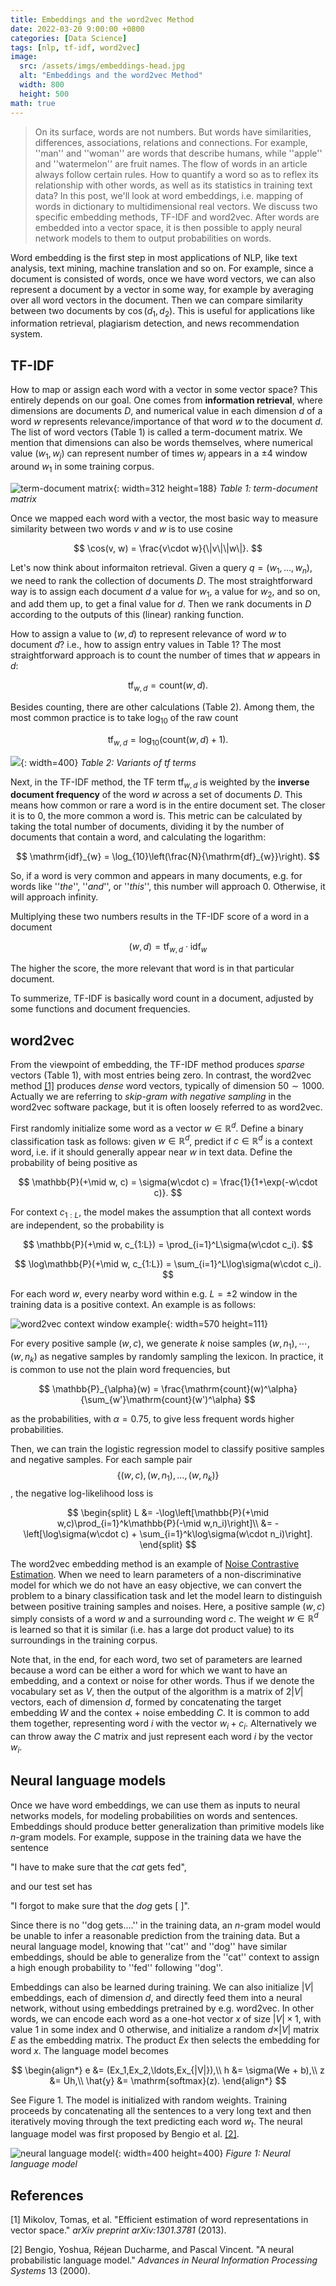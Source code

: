 ```yaml
---
title: Embeddings and the word2vec Method
date: 2022-03-20 9:00:00 +0800
categories: [Data Science]
tags: [nlp, tf-idf, word2vec]
image:
  src: /assets/imgs/embeddings-head.jpg
  alt: "Embeddings and the word2vec Method"
  width: 800
  height: 500
math: true
---
```



> On its surface, words are not numbers. But words have similarities, differences, associations, relations and connections. For example, ''man'' and ''woman'' are words that describe humans, while ''apple'' and ''watermelon'' are fruit names. The flow of words in an article always follow certain rules. How to quantify a word so as to reflex its relationship with other words, as well as its statistics in training text data? In this post, we'll look at word embeddings, i.e. mapping of words in dictionary to multidimensional real vectors. We discuss two specific embedding methods, TF-IDF and word2vec. After words are embedded into a vector space, it is then possible to apply neural network models to them to output probabilities on words.

Word embedding is the first step in most applications of NLP, like text analysis, text mining, machine translation and so on. For example, since a document is consisted of words, once we have word vectors, we can also represent a document by a vector in some way, for example by averaging over all word vectors in the document. Then we can compare similarity between two documents by $\cos(d_1,d_2)$. This is useful for applications like information retrieval, plagiarism detection, and news recommendation system.

## TF-IDF
How to map or assign each word with a vector in some vector space? This entirely depends on our goal. One comes from **information retrieval**, where dimensions are documents $D$, and numerical value in each dimension $d$ of a word $w$ represents relevance/importance of that word $w$ to the document $d$. The list of word vectors (Table 1) is called a term-document matrix. We mention that dimensions can also be words themselves, where numerical value $(w_1, w_j)$ can represent number of times $w_j$ appears in a $\pm4$ window around $w_1$ in some training corpus.

![term-document matrix](/assets/imgs/term-document-matrix.png){: width=312 height=188}
_Table 1: term-document matrix_

Once we mapped each word with a vector, the most basic way to measure similarity between two words $v$ and $w$ is to use cosine

$$
\cos(v, w) = \frac{v\cdot w}{\|v\|\|w\|}.
$$

Let's now think about informaiton retrieval. Given a query $q=(w_1,\ldots,w_n)$, we need to rank the collection of documents $D$. The most straightforward way is to assign each document $d$ a value for $w_1$, a value for $w_2$, and so on, and add them up, to get a final value for $d$. Then we rank documents in $D$ according to the outputs of this (linear) ranking function.

How to assign a value to $(w,d)$ to represent relevance of word $w$ to document $d$? i.e., how to assign entry values in Table 1? The most straightforward approach is to count the number of times that $w$ appears in $d$:

$$
\mathrm{tf}_{w,d} = \mathrm{count}(w,d).
$$

Besides counting, there are other calculations (Table 2). Among them, the most common practice is to take $\log_{10}$ of the raw count

$$
\mathrm{tf}_{w,d} = \log_{10}(\mathrm{count}(w,d)+1).
$$

![](/assets/imgs/tf-terms.png){: width=400}
_Table 2: Variants of tf terms_

Next, in the TF-IDF method, the TF term $\mathrm{tf}_{w,d}$ is weighted by the **inverse document frequency** of the word $w$ across a set of documents $D$. This means how common or rare a word is in the entire document set. The closer it is to $0$, the more common a word is. This metric can be calculated by taking the total number of documents, dividing it by the number of documents that contain a word, and calculating the logarithm:

$$
\mathrm{idf}_{w} = \log_{10}\left(\frac{N}{\mathrm{df}_{w}}\right).
$$

So, if a word is very common and appears in many documents, e.g. for words like ''*the*'', ''*and*'', or ''*this*'', this number will approach $0$. Otherwise, it will approach infinity.

Multiplying these two numbers results in the TF-IDF score of a word in a document

$$
(w,d) = \mathrm{tf}_{w,d} \cdot \mathrm{idf}_{w}
$$

The higher the score, the more relevant that word is in that particular document.

To summerize, TF-IDF is basically word count in a document, adjusted by some functions and document frequencies.

## word2vec
From the viewpoint of embedding, the TF-IDF method produces *sparse* vectors (Table 1), with most entries being zero. In contrast, the word2vec method [[1]](#1) produces *dense* word vectors, typically of dimension $50\sim1000$. Actually we are referring to *skip-gram with negative sampling* in the word2vec software package, but it is often loosely referred to as word2vec. 

First randomly initialize some word as a vector $w\in\mathbb{R}^d$. Define a binary classification task as follows: given $w\in\mathbb{R}^d$, predict if $c\in\mathbb{R}^d$ is a context word, i.e. if it should generally appear near $w$ in text data. Define the probability of being positive as

$$
\mathbb{P}(+\mid w, c) = \sigma(w\cdot c) = \frac{1}{1+\exp(-w\cdot c)}.
$$

For context $c_{1:L}$, the model makes the assumption that all context words are independent, so the probability is

$$
\mathbb{P}(+\mid w, c_{1:L}) = \prod_{i=1}^L\sigma(w\cdot c_i).
$$

$$
\log\mathbb{P}(+\mid w, c_{1:L}) = \sum_{i=1}^L\log\sigma(w\cdot c_i).
$$

For each word $w$, every nearby word within e.g. $L=\pm2$ window in the training data is a positive context. An example is as follows:

![word2vec context window example](/assets/imgs/word2vec-context-window.png){: width=570 height=111}

For every positive sample $(w,c)$, we generate $k$ noise samples $(w,n_1),\cdots,(w,n_k)$ as negative samples by randomly sampling the lexicon. In practice, it is common to use not the plain word frequencies, but 

$$
\mathbb{P}_{\alpha}(w) = \frac{\mathrm{count}(w)^\alpha}{\sum_{w'}\mathrm{count}(w')^\alpha}
$$

as the probabilities, with $\alpha=0.75$, to give less frequent words higher probabilities.

Then, we can train the logistic regression model to classify positive samples and negative samples. For each sample pair $$\{(w,c),(w,n_1),\ldots,(w,n_k)\}$$, the negative log-likelihood loss is

$$
\begin{split}
L &= -\log\left[\mathbb{P}(+\mid w,c)\prod_{i=1}^k\mathbb{P}(-\mid w,n_i)\right]\\
&= -\left[\log\sigma(w\cdot c) + \sum_{i=1}^k\log\sigma(w\cdot n_i)\right].
\end{split}
$$


The word2vec embedding method is an example of [Noise Contrastive Estimation](https://lifei.tech/posts/nce/). When we need to learn parameters of a non-discriminative model for which we do not have an easy objective, we can convert the problem to a binary classification task and let the model learn to distinguish between positive training samples and noises. Here, a positive sample $(w,c)$ simply consists of a word $w$ and a surrounding word $c$. The weight $w\in\mathbb{R}^d$ is learned so that it is similar (i.e. has a large dot product value) to its surroundings in the training corpus.

Note that, in the end, for each word, two set of parameters are learned because a word can be either a word for which we want to have an embedding, and a context or noise for other words. Thus if we denote the vocabulary set as $V$, then the output of the algorithm is a matrix of $2\vert V\vert$ vectors, each of dimension $d$, formed by concatenating the target embedding $W$ and the contex $+$ noise embedding $C$. It is common to add them together, representing word $i$ with the vector $w_i+c_i$. Alternatively we can throw away the $C$ matrix and just represent each word $i$ by the vector $w_i$.


## Neural language models
Once we have word embeddings, we can use them as inputs to neural networks models, for modeling probabilities on words and sentences. Embeddings should produce better generalization than primitive models like $n$-gram models. For example, suppose in the training data we have the sentence 

"I have to make sure that the *cat* gets fed", 

and our test set has 

"I forgot to make sure that the *dog* gets [   ]".

Since there is no ''dog gets....'' in the training data, an $n$-gram model would be unable to infer a reasonable prediction from the training data. But a neural language model, knowing that ''cat'' and ''dog'' have similar embeddings, should be able to generalize from the ''cat'' context to assign a high enough probability to ''fed'' following ''dog''. 

Embeddings can also be learned during training. We can also initialize $\vert V\vert$ embeddings, each of dimension $d$, and directly feed them into a neural network, without using embeddings pretrained by e.g. word2vec. In other words, we can encode each word as a one-hot vector $x$ of size $\vert V\vert\times1$, with value $1$ in some index and $0$ otherwise, and initialize a random $d\times\vert V\vert$ matrix $E$ as the embedding matrix. The product $Ex$ then selects the embedding for word $x$. The language model becomes

$$
\begin{align*}
e &= (Ex_1,Ex_2,\ldots,Ex_{|V|}),\\
h &= \sigma(We + b),\\
z &= Uh,\\
\hat{y} &= \mathrm{softmax}(z).
\end{align*}
$$

See Figure 1. The model is initialized with random weights. Training proceeds by concatenating all the sentences to a very long text and then iteratively moving through the text predicting each word $w_t$. The neural language model was first proposed by Bengio et al. [[2]](#2).

![neural language model](/assets/imgs/neural-language-model.png){: width=400 height=400}
_Figure 1: Neural language model_

## References

<a id="1">[1]</a> Mikolov, Tomas, et al. "Efficient estimation of word representations in vector space." *arXiv preprint arXiv:1301.3781* (2013).

<a id="2">[2]</a> Bengio, Yoshua, Réjean Ducharme, and Pascal Vincent. "A neural probabilistic language model." *Advances in Neural Information Processing Systems* 13 (2000).
